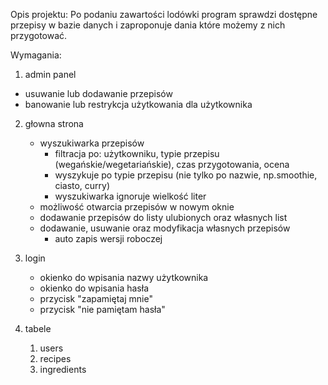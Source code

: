 Opis projektu: Po podaniu zawartości lodówki program sprawdzi dostępne przepisy w bazie danych i zaproponuje dania które możemy z nich przygotować.

Wymagania:
1. admin panel
  - usuwanie lub dodawanie przepisów
  - banowanie lub restrykcja użytkowania dla użytkownika

2. głowna strona
    - wyszukiwarka przepisów
         - filtracja po: użytkowniku, typie przepisu (wegańskie/wegetariańskie), czas przygotowania, ocena
         - wyszykuje po typie przepisu (nie tylko po nazwie, np.smoothie, ciasto, curry)
         - wyszukiwarka ignoruje wielkość liter
    - możliwość otwarcia przepisów w nowym oknie
    - dodawanie przepisów do listy ulubionych oraz własnych list
    - dodawanie, usuwanie oraz modyfikacja własnych przepisów
       - auto zapis wersji roboczej

3. login
    - okienko do wpisania nazwy użytkownika
    - okienko do wpisania hasła
    - przycisk "zapamiętaj mnie"
    - przycisk "nie pamiętam hasła"

4. tabele
    1. users
    2. recipes 
    3. ingredients 
    
